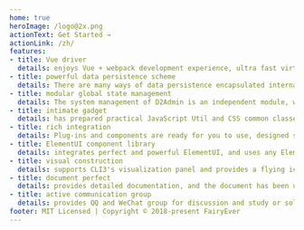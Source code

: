 ```yaml
---
home: true
heroImage: /logo@2x.png
actionText: Get Started →
actionLink: /zh/
features:
- title: Vue driver
  details: enjoys Vue + webpack development experience, ultra fast virtual DOM and least worry optimization.
- title: powerful data persistence scheme
  details: There are many ways of data persistence encapsulated internally. You can distinguish users, pages and even create snapshots of page data when data persistence occurs.
- title: modular global state management
  details: The system management of D2Admin is an independent module, which is divided into more than ten modules according to their functions. Each module has a clear division of labor.
- title: intimate gadget
  details: has prepared practical JavaScript Util and CSS common classes for you.
- title: rich integration
  details: Plug-ins and components are ready for you to use, designed specifically for D2Admin, or from third parties.
- title: ElementUI component library
  details: integrates perfect and powerful ElementUI, and uses any ElementUI component at will.
- title: visual construction
  details: supports CLI3's visualization panel and provides a flying ice version of scaffolding.
- title: document perfect
  details: provides detailed documentation, and the document has been updated and perfected.
- title: active communication group
  details: provides QQ and WeChat group for discussion and study or solve problems.
footer: MIT Licensed | Copyright © 2018-present FairyEver
---
```

